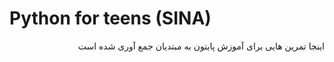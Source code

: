 # Python for teens (SINA)
<p dir="rtl">
اینجا تمرین هایی برای آموزش پایتون به مبتدیان جمع آوری شده است
</P>
